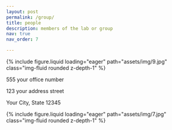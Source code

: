 ```yaml
---
layout: post
permalink: /group/
title: people
description: members of the lab or group
nav: true
nav_order: 7

---
```


  <div class="row mt-3">
    <div class="col-sm mt-3 mt-md-0">
        {% include figure.liquid loading="eager" path="assets/img/9.jpg" class="img-fluid rounded z-depth-1" %}
        <p>555 your office number</p>
        <p>123 your address street</p>
        <p>Your City, State 12345</p>
    </div>
    <div class="col-sm mt-3 mt-md-0">
        {% include figure.liquid loading="eager" path="assets/img/7.jpg" class="img-fluid rounded z-depth-1" %}
    </div>

      
  </div>
    